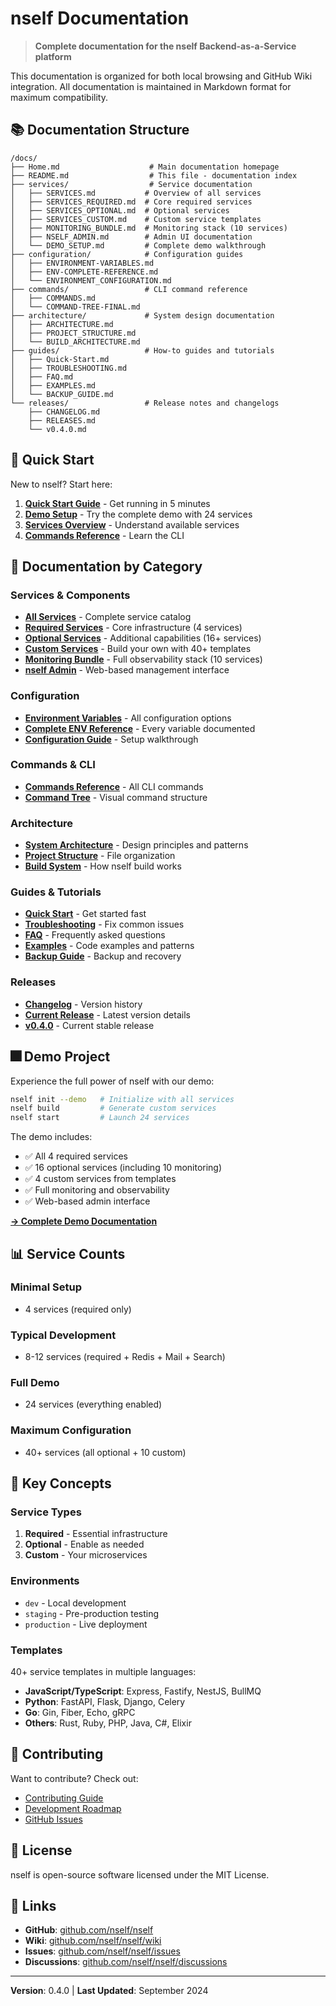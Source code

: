 # nself Documentation

> **Complete documentation for the nself Backend-as-a-Service platform**

This documentation is organized for both local browsing and GitHub Wiki integration. All documentation is maintained in Markdown format for maximum compatibility.

## 📚 Documentation Structure

```
/docs/
├── Home.md                    # Main documentation homepage
├── README.md                  # This file - documentation index
├── services/                  # Service documentation
│   ├── SERVICES.md           # Overview of all services
│   ├── SERVICES_REQUIRED.md  # Core required services
│   ├── SERVICES_OPTIONAL.md  # Optional services
│   ├── SERVICES_CUSTOM.md    # Custom service templates
│   ├── MONITORING_BUNDLE.md  # Monitoring stack (10 services)
│   ├── NSELF_ADMIN.md        # Admin UI documentation
│   └── DEMO_SETUP.md         # Complete demo walkthrough
├── configuration/            # Configuration guides
│   ├── ENVIRONMENT-VARIABLES.md
│   ├── ENV-COMPLETE-REFERENCE.md
│   └── ENVIRONMENT_CONFIGURATION.md
├── commands/                 # CLI command reference
│   ├── COMMANDS.md
│   └── COMMAND-TREE-FINAL.md
├── architecture/             # System design documentation
│   ├── ARCHITECTURE.md
│   ├── PROJECT_STRUCTURE.md
│   └── BUILD_ARCHITECTURE.md
├── guides/                   # How-to guides and tutorials
│   ├── Quick-Start.md
│   ├── TROUBLESHOOTING.md
│   ├── FAQ.md
│   ├── EXAMPLES.md
│   └── BACKUP_GUIDE.md
└── releases/                 # Release notes and changelogs
    ├── CHANGELOG.md
    ├── RELEASES.md
    └── v0.4.0.md
```

## 🎯 Quick Start

New to nself? Start here:

1. **[Quick Start Guide](guides/Quick-Start)** - Get running in 5 minutes
2. **[Demo Setup](services/DEMO_SETUP)** - Try the complete demo with 24 services
3. **[Services Overview](services/SERVICES)** - Understand available services
4. **[Commands Reference](commands/COMMANDS)** - Learn the CLI

## 📖 Documentation by Category

### Services & Components
- **[All Services](services/SERVICES)** - Complete service catalog
- **[Required Services](services/SERVICES_REQUIRED)** - Core infrastructure (4 services)
- **[Optional Services](services/SERVICES_OPTIONAL)** - Additional capabilities (16+ services)
- **[Custom Services](services/SERVICES_CUSTOM)** - Build your own with 40+ templates
- **[Monitoring Bundle](services/MONITORING_BUNDLE)** - Full observability stack (10 services)
- **[nself Admin](services/NSELF_ADMIN)** - Web-based management interface

### Configuration
- **[Environment Variables](configuration/ENVIRONMENT-VARIABLES)** - All configuration options
- **[Complete ENV Reference](configuration/ENV-COMPLETE-REFERENCE)** - Every variable documented
- **[Configuration Guide](configuration/ENVIRONMENT_CONFIGURATION)** - Setup walkthrough

### Commands & CLI
- **[Commands Reference](commands/COMMANDS)** - All CLI commands
- **[Command Tree](commands/COMMAND-TREE-FINAL)** - Visual command structure

### Architecture
- **[System Architecture](architecture/ARCHITECTURE)** - Design principles and patterns
- **[Project Structure](architecture/PROJECT_STRUCTURE)** - File organization
- **[Build System](architecture/BUILD_ARCHITECTURE)** - How nself build works

### Guides & Tutorials
- **[Quick Start](guides/Quick-Start)** - Get started fast
- **[Troubleshooting](guides/TROUBLESHOOTING)** - Fix common issues
- **[FAQ](guides/FAQ)** - Frequently asked questions
- **[Examples](guides/EXAMPLES)** - Code examples and patterns
- **[Backup Guide](guides/BACKUP_GUIDE)** - Backup and recovery

### Releases
- **[Changelog](releases/CHANGELOG)** - Version history
- **[Current Release](releases/RELEASES)** - Latest version details
- **[v0.4.0](releases/v0.4.0)** - Current stable release

## 🎆 Demo Project

Experience the full power of nself with our demo:

```bash
nself init --demo   # Initialize with all services
nself build         # Generate custom services
nself start         # Launch 24 services
```

The demo includes:
- ✅ All 4 required services
- ✅ 16 optional services (including 10 monitoring)
- ✅ 4 custom services from templates
- ✅ Full monitoring and observability
- ✅ Web-based admin interface

**[→ Complete Demo Documentation](services/DEMO_SETUP)**

## 📊 Service Counts

### Minimal Setup
- 4 services (required only)

### Typical Development
- 8-12 services (required + Redis + Mail + Search)

### Full Demo
- 24 services (everything enabled)

### Maximum Configuration
- 40+ services (all optional + 10 custom)

## 🔧 Key Concepts

### Service Types
1. **Required** - Essential infrastructure
2. **Optional** - Enable as needed
3. **Custom** - Your microservices

### Environments
- `dev` - Local development
- `staging` - Pre-production testing
- `production` - Live deployment

### Templates
40+ service templates in multiple languages:
- **JavaScript/TypeScript**: Express, Fastify, NestJS, BullMQ
- **Python**: FastAPI, Flask, Django, Celery
- **Go**: Gin, Fiber, Echo, gRPC
- **Others**: Rust, Ruby, PHP, Java, C#, Elixir

## 🤝 Contributing

Want to contribute? Check out:
- [Contributing Guide](guides/CONTRIBUTING)
- [Development Roadmap](guides/ROADMAP)
- [GitHub Issues](https://github.com/nself/nself/issues)

## 📝 License

nself is open-source software licensed under the MIT License.

## 🔗 Links

- **GitHub**: [github.com/nself/nself](https://github.com/nself/nself)
- **Wiki**: [github.com/nself/nself/wiki](https://github.com/nself/nself/wiki)
- **Issues**: [github.com/nself/nself/issues](https://github.com/nself/nself/issues)
- **Discussions**: [github.com/nself/nself/discussions](https://github.com/nself/nself/discussions)

---

**Version**: 0.4.0 | **Last Updated**: September 2024